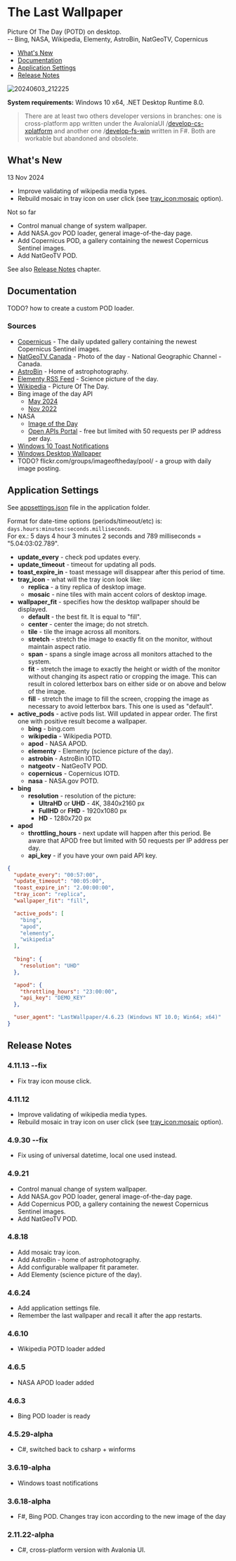 # The Last Wallpaper

Picture Of The Day (POTD) on desktop.\
-- Bing, NASA, Wikipedia, Elementy, AstroBin, NatGeoTV, Copernicus

- [What's New](#whats-new)
- [Documentation](#documentation)
- [Application Settings](#application-settings)
- [Release Notes](#release-notes)

![20240603_212225](https://github.com/nikvoronin/LastWallpaper/assets/11328666/921585aa-f489-43e6-b084-7f5db9006428)

__System requirements:__ Windows 10 x64, .NET Desktop Runtime 8.0.

> There are at least two others developer versions in branches: one is cross-platform app written under the AvaloniaUI /[develop-cs-xplatform](https://github.com/nikvoronin/LastWallpaper/tree/develop-cs-xplatform) and another one /[develop-fs-win](https://github.com/nikvoronin/LastWallpaper/tree/develop-fs-win) written in F#. Both are workable but abandoned and obsolete.

## What's New

13 Nov 2024

- Improve validating of wikipedia media types.
- Rebuild mosaic in tray icon on user click (see [tray_icon:mosaic](#application-settings) option).

Not so far

- Control manual change of system wallpaper.
- Add NASA.gov POD loader, general image-of-the-day page.
- Add Copernicus POD, a gallery containing the newest Copernicus Sentinel images.
- Add NatGeoTV POD.

See also [Release Notes](#release-notes) chapter.

## Documentation

TODO? how to create a custom POD loader.

### Sources

- [Copernicus](/docs/copernicus_aug-2024.md) - The daily updated gallery containing the newest Copernicus Sentinel images.
- [NatGeoTV Canada](/docs/natgeotv_aug-2024.md) - Photo of the day - National Geographic Channel - Canada.
- [AstroBin](/docs/astrobin_aug-2024.md) - Home of astrophotography.
- [Elementy RSS Feed](/docs/elementy_aug-2024.md) - Science picture of the day.
- [Wikipedia](/docs/wikipedia_jun-2024.md) - Picture Of The Day.
- Bing image of the day API
    - [May 2024](/docs/bing_may-2024.md)
    - [Nov 2022](/docs/bing_nov-2022.md)
- NASA
  - [Image of the Day](/docs/nasagov_aug-2024.md)
  - [Open APIs Portal](https://api.nasa.gov/) - free but limited with 50 requests per IP address per day.
- [Windows 10 Toast Notifications](/docs/win10_toast_notifications.md)
- [Windows Desktop Wallpaper](/docs/windows_desktop_wallpaper.md)
- TODO? flickr.com/groups/imageoftheday/pool/ - a group with daily image posting.

## Application Settings

See [appsettings.json](https://github.com/nikvoronin/LastWallpaper/blob/main/LastWallpaper/appsettings.json) file in the application folder.

Format for date-time options (periods/timeout/etc) is: `days.hours:minutes:seconds.milliseconds`.\
For ex.: 5 days 4 hour 3 minutes 2 seconds and 789 milliseconds = "5.04:03:02.789".

- __update_every__ - check pod updates every.
- __update_timeout__ - timeout for updating all pods.
- __toast_expire_in__ - toast message will disappear after this period of time.
- __tray_icon__ - what will the tray icon look like:
  - __replica__ - a tiny replica of desktop image.
  - __mosaic__ - nine tiles with main accent colors of desktop image.
- __wallpaper_fit__ - specifies how the desktop wallpaper should be displayed.
  - __default__ - the best fit. It is equal to "fill".
  - __center__ - center the image; do not stretch.
  - __tile__ - tile the image across all monitors.
  - __stretch__ - stretch the image to exactly fit on the monitor, without maintain aspect ratio.
  - __span__ - spans a single image across all monitors attached to the system.
  - __fit__ - stretch the image to exactly the height or width of the monitor without changing its aspect ratio or cropping the image. This can result in colored letterbox bars on either side or on above and below of the image.
  - __fill__ - stretch the image to fill the screen, cropping the image as necessary to avoid letterbox bars. This one is used as "default".
- __active_pods__ - active pods list. Will updated in appear order. The first one with positive result become a wallpaper.
  - __bing__ - bing.com
  - __wikipedia__ - Wikipedia POTD.
  - __apod__ - NASA APOD.
  - __elementy__ - Elementy (science picture of the day).
  - __astrobin__ - AstroBin IOTD.
  - __natgeotv__ - NatGeoTV POD.
  - __copernicus__ - Copernicus IOTD.
  - __nasa__ - NASA.gov POTD.
- __bing__
    - __resolution__ - resolution of the picture:
        - __UltraHD__ or __UHD__ - 4K, 3840x2160 px
        - __FullHD__ or __FHD__ - 1920x1080 px
        - __HD__ - 1280x720 px
- __apod__
    - __throttling_hours__ - next update will happen after this period. Be aware that APOD free but limited with 50 requests per IP address per day.
    - __api_key__ - if you have your own paid API key.

```json
{
  "update_every": "00:57:00",
  "update_timeout": "00:05:00",
  "toast_expire_in": "2.00:00:00",
  "tray_icon": "replica",
  "wallpaper_fit": "fill",

  "active_pods": [ 
    "bing", 
    "apod",
    "elementy",
    "wikipedia"
  ],
  
  "bing": {
    "resolution": "UHD"
  },

  "apod": {
    "throttling_hours": "23:00:00",
    "api_key": "DEMO_KEY"
  },

  "user_agent": "LastWallpaper/4.6.23 (Windows NT 10.0; Win64; x64)"
}
```

## Release Notes

### 4.11.13 --fix

- Fix tray icon mouse click.

### 4.11.12

- Improve validating of wikipedia media types.
- Rebuild mosaic in tray icon on user click (see [tray_icon:mosaic](#application-settings) option).

### 4.9.30 --fix

- Fix using of universal datetime, local one used instead.

### 4.9.21

- Control manual change of system wallpaper.
- Add NASA.gov POD loader, general image-of-the-day page.
- Add Copernicus POD, a gallery containing the newest Copernicus Sentinel images.
- Add NatGeoTV POD.

### 4.8.18

- Add mosaic tray icon.
- Add AstroBin - home of astrophotography.
- Add configurable wallpaper fit parameter.
- Add Elementy (science picture of the day).

### 4.6.24

- Add application settings file.
- Remember the last wallpaper and recall it after the app restarts.

### 4.6.10

- Wikipedia POTD loader added

### 4.6.5

- NASA APOD loader added

### 4.6.3

- Bing POD loader is ready

### 4.5.29-alpha

- C#, switched back to csharp + winforms

### 3.6.19-alpha

- Windows toast notifications

### 3.6.18-alpha

- F#, Bing POD. Changes tray icon according to the new image of the day

### 2.11.22-alpha

- C#, cross-platform version with Avalonia UI.
